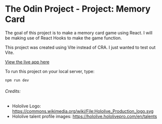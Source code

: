 # The Odin Project - Project: Memory Card

The goal of this project is to make a memory card game using React. I will be making use of React Hooks to make the game function.

This project was created using Vite instead of CRA. I just wanted to test out Vite.

[View the live app here](https://bizarf.github.io/odin-memory-card/)

To run this project on your local server, type:

```
npm run dev
```

###### Credits:

-   Hololive Logo: https://commons.wikimedia.org/wiki/File:Hololive_Production_logo.svg
-   Hololive talent profile images: https://hololive.hololivepro.com/en/talents
